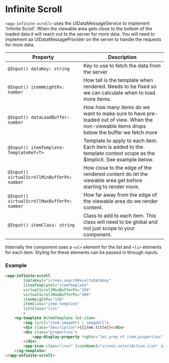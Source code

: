 # Infinite Scroll

`<app-infinite-scroll>` uses the UIDataMessageService to implement 'Infinite Scroll'. When the viewable area gets close to the bottom of the loaded data it will reach out to the server for more data. You will need to implement aa UIDataMessageProvider on the server to handle the requests for more data.

Property | Description
---------|----------
`@Input() dataKey: string`  | Key to use to fetch the data from the server
`@Input() itemHeightPx: number` | How tall is the template when rendered. Needs to be fixed so we can calculate when to load more items.
`@Input() dataLoadBuffer: number` | How how many items do we want to make sure to have pre-loaded out of view. When the non-viewable items drops below the buffer we fetch more
`@Input() itemTemplate: TemplateRef<T>` | Template to apply to each item. Each item is added to the template context scope as the $implicit. See example below.
`@Input() virtualScrollMinBufferPx: number` | How close to the edge of the rendered content do let the viewable area get before starting to render more.
`@Input() virtualScrollMaxBufferPx: number` | How far away from the edge of the viewable area do we render content.
`@Input() itemClass: string` | Class to add to each item. This class will need to be global and not just scope to your component. 

Internally the component uses a `<ul>` element for the list and `<li>` elements for each item. Styling for these elements can be passed in through inputs.

### Example

```html
<app-infinite-scroll
        [dataKey]="screen.searchResultsDataKey"
        [itemTemplate]="itemTemplate"
        virtualScrollMinBufferPx="200"
        virtualScrollMaxBufferPx="400"
        itemHeightPx="150"
        itemClass="item-template"
        listClass="list"
        >
    <ng-template #itemTemplate let-item>
        <img [src]="item.imageUrl | imageUrl">
        <div class="description">{{item.title}}</div>
        <div class="properties">
            <app-display-property *ngFor="let prop of item.properties" [property]="prop"></app-display-property>
        </div>
        <app-icon class="icon" [iconName]="screen.selectAction.icon" iconClass="md"></app-icon>
    </ng-template>
</app-infinite-scroll>
```